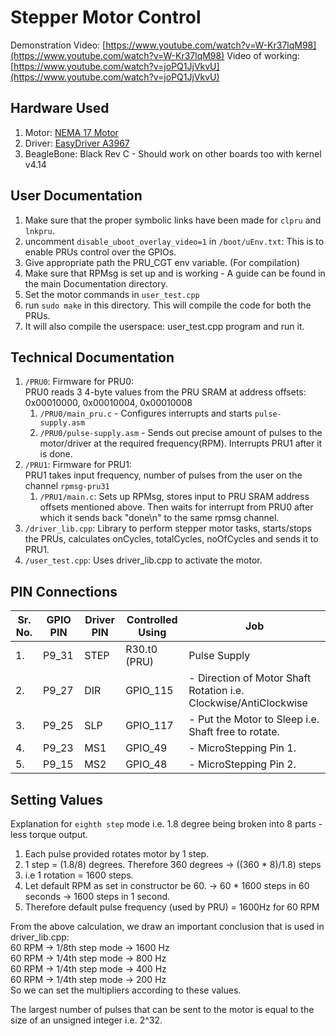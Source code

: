 # Stepper Motor Control

Demonstration Video: [https://www.youtube.com/watch?v=W-Kr37lqM98](https://www.youtube.com/watch?v=W-Kr37lqM98)
Video of working: [https://www.youtube.com/watch?v=joPQ1JjVkvU](https://www.youtube.com/watch?v=joPQ1JjVkvU)

## Hardware Used

1. Motor: [NEMA 17 Motor]()
2. Driver: [EasyDriver A3967](https://robu.in/product/a3967-stepper-motor-driver-arduino/?gclid=CjwKCAjwgqbpBRAREiwAF046JYSdPNtmWnLB-B5GdAOZVuz6yiG3S-pwGJytae9ZFsmyN62aE_GSYxoCx_8QAvD_BwE)
3. BeagleBone: Black Rev C - Should work on other boards too with kernel v4.14

## User Documentation
1. Make sure that the proper symbolic links have been made for `clpru` and `lnkpru`. 
2. uncomment `disable_uboot_overlay_video=1` in `/boot/uEnv.txt`: This is to enable PRUs control over the GPIOs.
3. Give appropriate path the PRU_CGT env variable. (For compilation)
4. Make sure that RPMsg is set up and is working - A guide can be found in the main Documentation directory.
5. Set the motor commands in `user_test.cpp`
6. run `sudo make` in this directory. This will compile the code for both the PRUs.
7. It will also compile the userspace: user_test.cpp program and run it.

## Technical Documentation
1. `/PRU0`: Firmware for PRU0:<br>
   PRU0 reads 3 4-byte values from the PRU SRAM at address offsets: 0x00010000, 0x00010004, 0x00010008 <br>
    1. `/PRU0/main_pru.c` - Configures interrupts and starts `pulse-supply.asm`
    2. `/PRU0/pulse-supply.asm` - Sends out precise amount of pulses to the motor/driver at the required frequency(RPM). Interrupts PRU1 after it is done.
2. `/PRU1`: Firmware for PRU1:<br>
   PRU1 takes input frequency, number of pulses from the user on the channel `rpmsg-pru31` <br>
    1. `/PRU1/main.c`: Sets up RPMsg, stores input to PRU SRAM address offsets mentioned above. Then waits for interrupt from PRU0 after which it sends back "done\n" to the same rpmsg channel. 
3. `/driver_lib.cpp`: Library to perform stepper motor tasks, starts/stops the PRUs, calculates onCycles, totalCycles, noOfCycles and sends it to PRU1.
4. `/user_test.cpp`: Uses driver_lib.cpp to activate the motor.

## PIN Connections

|Sr. No. |GPIO PIN |Driver PIN |Controlled Using |Job |
|--------|---------|-----------|-----------------|----|
|1. |P9_31 |STEP |R30.t0 (PRU) | Pulse Supply|
|2. |P9_27 |DIR  |GPIO_115 |  - Direction of Motor Shaft Rotation i.e. Clockwise/AntiClockwise|
|3. |P9_25 |SLP  |GPIO_117 | - Put the Motor to Sleep i.e. Shaft free to rotate.|
|4. |P9_23 |MS1  |GPIO_49 |  - MicroStepping Pin 1.|
|5. |P9_15 |MS2  |GPIO_48 |  - MicroStepping Pin 2.|

## Setting Values
Explanation for `eighth step` mode i.e. 1.8 degree being broken into 8 parts - less torque output.
1. Each pulse provided rotates motor by 1 step.
2. 1 step = (1.8/8) degrees. Therefore 360 degrees -> ((360 * 8)/1.8) steps
3. i.e 1 rotation = 1600 steps.
4. Let default RPM as set in constructor be 60. -> 60 * 1600 steps in 60 seconds -> 1600 steps in 1 second.
5. Therefore default pulse frequency (used by PRU) = 1600Hz for 60 RPM

From the above calculation, we draw an important conclusion that is used in driver_lib.cpp:<br>
60 RPM -> 1/8th step mode -> 1600 Hz <br>
60 RPM -> 1/4th step mode ->  800 Hz <br>
60 RPM -> 1/4th step mode ->  400 Hz <br>
60 RPM -> 1/4th step mode ->  200 Hz <br>
So we can set the multipliers according to these values.<br>

The largest number of pulses that can be sent to the motor is equal to the size of an unsigned integer i.e. 2^32.

